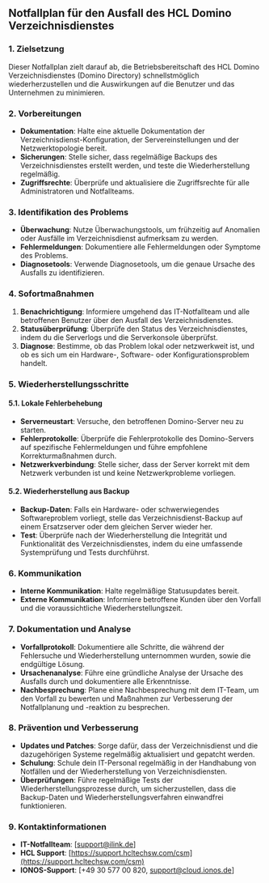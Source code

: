 ## Notfallplan für den Ausfall des HCL Domino Verzeichnisdienstes

### 1. Zielsetzung

Dieser Notfallplan zielt darauf ab, die Betriebsbereitschaft des HCL Domino Verzeichnisdienstes (Domino Directory) schnellstmöglich wiederherzustellen und die Auswirkungen auf die Benutzer und das Unternehmen zu minimieren.

### 2. Vorbereitungen

- **Dokumentation**: Halte eine aktuelle Dokumentation der Verzeichnisdienst-Konfiguration, der Servereinstellungen und der Netzwerktopologie bereit.
- **Sicherungen**: Stelle sicher, dass regelmäßige Backups des Verzeichnisdienstes erstellt werden, und teste die Wiederherstellung regelmäßig.
- **Zugriffsrechte**: Überprüfe und aktualisiere die Zugriffsrechte für alle Administratoren und Notfallteams.

### 3. Identifikation des Problems

- **Überwachung**: Nutze Überwachungstools, um frühzeitig auf Anomalien oder Ausfälle im Verzeichnisdienst aufmerksam zu werden.
- **Fehlermeldungen**: Dokumentiere alle Fehlermeldungen oder Symptome des Problems.
- **Diagnosetools**: Verwende Diagnosetools, um die genaue Ursache des Ausfalls zu identifizieren.

### 4. Sofortmaßnahmen

1. **Benachrichtigung**: Informiere umgehend das IT-Notfallteam und alle betroffenen Benutzer über den Ausfall des Verzeichnisdienstes.
2. **Statusüberprüfung**: Überprüfe den Status des Verzeichnisdienstes, indem du die Serverlogs und die Serverkonsole überprüfst.
3. **Diagnose**: Bestimme, ob das Problem lokal oder netzwerkweit ist, und ob es sich um ein Hardware-, Software- oder Konfigurationsproblem handelt.

### 5. Wiederherstellungsschritte

#### 5.1. Lokale Fehlerbehebung

- **Serverneustart**: Versuche, den betroffenen Domino-Server neu zu starten.
- **Fehlerprotokolle**: Überprüfe die Fehlerprotokolle des Domino-Servers auf spezifische Fehlermeldungen und führe empfohlene Korrekturmaßnahmen durch.
- **Netzwerkverbindung**: Stelle sicher, dass der Server korrekt mit dem Netzwerk verbunden ist und keine Netzwerkprobleme vorliegen.

#### 5.2. Wiederherstellung aus Backup

- **Backup-Daten**: Falls ein Hardware- oder schwerwiegendes Softwareproblem vorliegt, stelle das Verzeichnisdienst-Backup auf einem Ersatzserver oder dem gleichen Server wieder her.
- **Test**: Überprüfe nach der Wiederherstellung die Integrität und Funktionalität des Verzeichnisdienstes, indem du eine umfassende Systemprüfung und Tests durchführst.

### 6. Kommunikation

- **Interne Kommunikation**: Halte regelmäßige Statusupdates bereit.
- **Externe Kommunikation**: Informiere betroffene Kunden über den Vorfall und die voraussichtliche Wiederherstellungszeit.

### 7. Dokumentation und Analyse

- **Vorfallprotokoll**: Dokumentiere alle Schritte, die während der Fehlersuche und Wiederherstellung unternommen wurden, sowie die endgültige Lösung.
- **Ursachenanalyse**: Führe eine gründliche Analyse der Ursache des Ausfalls durch und dokumentiere alle Erkenntnisse.
- **Nachbesprechung**: Plane eine Nachbesprechung mit dem IT-Team, um den Vorfall zu bewerten und Maßnahmen zur Verbesserung der Notfallplanung und -reaktion zu besprechen.

### 8. Prävention und Verbesserung

- **Updates und Patches**: Sorge dafür, dass der Verzeichnisdienst und die dazugehörigen Systeme regelmäßig aktualisiert und gepatcht werden.
- **Schulung**: Schule dein IT-Personal regelmäßig in der Handhabung von Notfällen und der Wiederherstellung von Verzeichnisdiensten.
- **Überprüfungen**: Führe regelmäßige Tests der Wiederherstellungsprozesse durch, um sicherzustellen, dass die Backup-Daten und Wiederherstellungsverfahren einwandfrei funktionieren.

### 9. Kontaktinformationen

- **IT-Notfallteam**: [support@ilink.de]
- **HCL Support**: [https://support.hcltechsw.com/csm](https://support.hcltechsw.com/csm)
- **IONOS-Support**: [+49 30 577 00 820, support@cloud.ionos.de]
